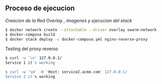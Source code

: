 
Proceso de ejecucion
----

*Creacion de la Red Overlay , imagenes y ejecucion del stack*


```bash
$ docker network create --attachable --driver overlay swarm-network
$ docker-compose build
$ docker stack deploy -c docker-compose.yml nginx-reverse-proxy
```

Testing del proxy reverso


```bash
$ curl -w '\n' 127.0.0.1/
Service 1 it's working

$ curl -w '\n' -H 'Host: service2.acme.com' 127.0.0.1/
Service 2 it's working
```

